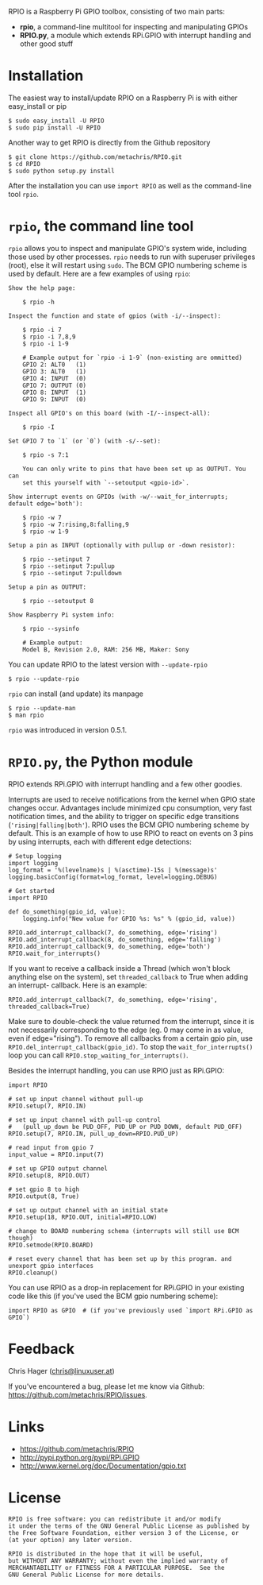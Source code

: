 RPIO is a Raspberry Pi GPIO toolbox, consisting of two main parts:

* **rpio**, a command-line multitool for inspecting and manipulating GPIOs
* **RPIO.py**, a module which extends RPi.GPIO with interrupt handling and other good stuff


Installation
============

The easiest way to install/update RPIO on a Raspberry Pi is with either easy_install or pip

    $ sudo easy_install -U RPIO
    $ sudo pip install -U RPIO

Another way to get RPIO is directly from the Github repository

    $ git clone https://github.com/metachris/RPIO.git
    $ cd RPIO
    $ sudo python setup.py install

After the installation you can use `import RPIO` as well as the command-line tool
`rpio`.



`rpio`, the command line tool
=============================

`rpio` allows you to inspect and manipulate GPIO's system wide, including those used by other processes.
`rpio` needs to run with superuser privileges (root), else it will restart using `sudo`. The BCM GPIO numbering
scheme is used by default. Here are a few examples of using `rpio`:



    Show the help page:

        $ rpio -h

    Inspect the function and state of gpios (with -i/--inspect):

        $ rpio -i 7
        $ rpio -i 7,8,9
        $ rpio -i 1-9

        # Example output for `rpio -i 1-9` (non-existing are ommitted)
        GPIO 2: ALT0   (1)
        GPIO 3: ALT0   (1)
        GPIO 4: INPUT  (0)
        GPIO 7: OUTPUT (0)
        GPIO 8: INPUT  (1)
        GPIO 9: INPUT  (0)

    Inspect all GPIO's on this board (with -I/--inspect-all):

        $ rpio -I

    Set GPIO 7 to `1` (or `0`) (with -s/--set):

        $ rpio -s 7:1

        You can only write to pins that have been set up as OUTPUT. You can
        set this yourself with `--setoutput <gpio-id>`.

    Show interrupt events on GPIOs (with -w/--wait_for_interrupts;
    default edge='both'):

        $ rpio -w 7
        $ rpio -w 7:rising,8:falling,9
        $ rpio -w 1-9

    Setup a pin as INPUT (optionally with pullup or -down resistor):

        $ rpio --setinput 7
        $ rpio --setinput 7:pullup
        $ rpio --setinput 7:pulldown

    Setup a pin as OUTPUT:

        $ rpio --setoutput 8

    Show Raspberry Pi system info:

        $ rpio --sysinfo

        # Example output:
        Model B, Revision 2.0, RAM: 256 MB, Maker: Sony

You can update RPIO to the latest version with `--update-rpio`

    $ rpio --update-rpio

`rpio` can install (and update) its manpage

    $ rpio --update-man
    $ man rpio

`rpio` was introduced in version 0.5.1.



`RPIO.py`, the Python module
============================

RPIO extends RPi.GPIO with interrupt handling and a few other goodies.

Interrupts are used to receive notifications from the kernel when GPIO state
changes occur. Advantages include minimized cpu consumption, very fast
notification times, and the ability to trigger on specific edge transitions
(`'rising|falling|both'`). RPIO uses the BCM GPIO numbering scheme by default. This
is an example of how to use RPIO to react on events on 3 pins by using
interrupts, each with different edge detections:



    # Setup logging
    import logging
    log_format = '%(levelname)s | %(asctime)-15s | %(message)s'
    logging.basicConfig(format=log_format, level=logging.DEBUG)

    # Get started
    import RPIO

    def do_something(gpio_id, value):
        logging.info("New value for GPIO %s: %s" % (gpio_id, value))

    RPIO.add_interrupt_callback(7, do_something, edge='rising')
    RPIO.add_interrupt_callback(8, do_something, edge='falling')
    RPIO.add_interrupt_callback(9, do_something, edge='both')
    RPIO.wait_for_interrupts()

If you want to receive a callback inside a Thread (which won't block anything
else on the system), set `threaded_callback` to True when adding an interrupt-
callback. Here is an example:



    RPIO.add_interrupt_callback(7, do_something, edge='rising', threaded_callback=True)

Make sure to double-check the value returned from the interrupt, since it
is not necessarily corresponding to the edge (eg. 0 may come in as value,
even if edge="rising"). To remove all callbacks from a certain gpio pin, use
`RPIO.del_interrupt_callback(gpio_id)`. To stop the `wait_for_interrupts()`
loop you can call `RPIO.stop_waiting_for_interrupts()`.

Besides the interrupt handling, you can use RPIO just as RPi.GPIO:



    import RPIO

    # set up input channel without pull-up
    RPIO.setup(7, RPIO.IN)

    # set up input channel with pull-up control
    #   (pull_up_down be PUD_OFF, PUD_UP or PUD_DOWN, default PUD_OFF)
    RPIO.setup(7, RPIO.IN, pull_up_down=RPIO.PUD_UP)

    # read input from gpio 7
    input_value = RPIO.input(7)

    # set up GPIO output channel
    RPIO.setup(8, RPIO.OUT)

    # set gpio 8 to high
    RPIO.output(8, True)

    # set up output channel with an initial state
    RPIO.setup(18, RPIO.OUT, initial=RPIO.LOW)

    # change to BOARD numbering schema (interrupts will still use BCM though)
    RPIO.setmode(RPIO.BOARD)

    # reset every channel that has been set up by this program. and unexport gpio interfaces
    RPIO.cleanup()

You can use RPIO as a drop-in replacement for RPi.GPIO in your existing code like this (if 
you've used the BCM gpio numbering scheme):



    import RPIO as GPIO  # (if you've previously used `import RPi.GPIO as GPIO`)


Feedback
========

Chris Hager (chris@linuxuser.at)

If you've encountered a bug, please let me know via Github: https://github.com/metachris/RPIO/issues.


Links
=====

* https://github.com/metachris/RPIO
* http://pypi.python.org/pypi/RPi.GPIO
* http://www.kernel.org/doc/Documentation/gpio.txt


License
=======



    RPIO is free software: you can redistribute it and/or modify
    it under the terms of the GNU General Public License as published by
    the Free Software Foundation, either version 3 of the License, or
    (at your option) any later version.

    RPIO is distributed in the hope that it will be useful,
    but WITHOUT ANY WARRANTY; without even the implied warranty of
    MERCHANTABILITY or FITNESS FOR A PARTICULAR PURPOSE.  See the
    GNU General Public License for more details.
